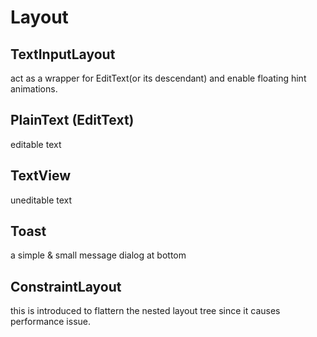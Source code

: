 # Layout 

## TextInputLayout

act as a wrapper for EditText(or its descendant) and enable floating hint animations.

## PlainText (EditText)

editable text

## TextView

uneditable text

## Toast

a simple & small message dialog at bottom

## ConstraintLayout

this is introduced to flattern the nested layout tree since it causes performance issue. 
